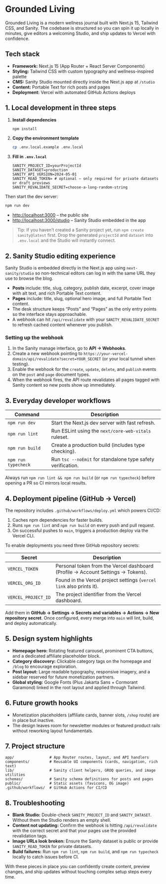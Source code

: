 # Grounded Living

Grounded Living is a modern wellness journal built with Next.js 15, Tailwind CSS, and Sanity. The codebase is structured so you
can spin it up locally in minutes, give editors a welcoming Studio, and ship updates to Vercel with confidence.

## Tech stack

- **Framework:** Next.js 15 (App Router + React Server Components)
- **Styling:** Tailwind CSS with custom typography and wellness-inspired palette
- **CMS:** Sanity Studio mounted directly inside the Next.js app at `/studio`
- **Content:** Portable Text for rich posts and pages
- **Deployment:** Vercel with automated GitHub Actions deploys

## 1. Local development in three steps

1. **Install dependencies**
   ```bash
   npm install
   ```
2. **Copy the environment template**
   ```bash
   cp .env.local.example .env.local
   ```
3. **Fill in `.env.local`**
   ```dotenv
   SANITY_PROJECT_ID=yourProjectId
   SANITY_DATASET=production
   SANITY_API_VERSION=2024-05-01
   SANITY_READ_TOKEN= # optional – only required for private datasets or draft previews
   SANITY_REVALIDATE_SECRET=choose-a-long-random-string
   ```

Then start the dev server:

```bash
npm run dev
```

- [http://localhost:3000](http://localhost:3000) – the public site
- [http://localhost:3000/studio](http://localhost:3000/studio) – Sanity Studio embedded in the app

> Tip: If you haven’t created a Sanity project yet, run `npm create sanity@latest` first. Drop the generated `projectId` and
> `dataset` into `.env.local` and the Studio will instantly connect.

## 2. Sanity Studio editing experience

Sanity Studio is embedded directly in the Next.js app using `next-sanity/studio` so non-technical editors can log in with the
same URL they use to browse the blog.

- **Posts** include: title, slug, category, publish date, excerpt, cover image with alt text, and rich Portable Text content.
- **Pages** include: title, slug, optional hero image, and full Portable Text content.
- The desk structure keeps “Posts” and “Pages” as the only entry points so the interface stays approachable.
- A webhook can hit `/api/revalidate` with your `SANITY_REVALIDATE_SECRET` to refresh cached content whenever you publish.

### Setting up the webhook

1. In the Sanity manage interface, go to **API → Webhooks**.
2. Create a new webhook pointing to `https://your-vercel-domain/api/revalidate?secret=YOUR_SECRET` (or your local tunnel when
   testing).
3. Enable the webhook for the `create`, `update`, `delete`, and `publish` events on the `post` and `page` document types.
4. When the webhook fires, the API route revalidates all pages tagged with Sanity content so new posts show up immediately.

## 3. Everyday developer workflows

| Command | Description |
| --- | --- |
| `npm run dev` | Start the Next.js dev server with fast refresh. |
| `npm run lint` | Run ESLint using the `next/core-web-vitals` ruleset. |
| `npm run build` | Create a production build (includes type checking). |
| `npm run typecheck` | Run `tsc --noEmit` for standalone type safety verification. |

Always run `npm run lint && npm run build` (or `npm run typecheck`) before opening a PR so CI mirrors local results.

## 4. Deployment pipeline (GitHub → Vercel)

The repository includes `.github/workflows/deploy.yml` which powers CI/CD:

1. Caches npm dependencies for faster builds.
2. Runs `npm run lint` and `npm run build` on every push and pull request.
3. On successful pushes to `main`, triggers a production deploy via the Vercel CLI.

To enable deployments you need three GitHub repository secrets:

| Secret | Description |
| --- | --- |
| `VERCEL_TOKEN` | Personal token from the Vercel dashboard (Profile → Account Settings → Tokens). |
| `VERCEL_ORG_ID` | Found in the Vercel project settings (`vercel link` also prints it). |
| `VERCEL_PROJECT_ID` | The project identifier from the Vercel dashboard. |

Add them in **GitHub → Settings → Secrets and variables → Actions → New repository secret**. Once configured, every merge into
`main` will lint, build, and deploy automatically.

## 5. Design system highlights

- **Homepage hero:** Rotating featured carousel, prominent CTA buttons, and a dedicated affiliate placeholder block.
- **Category discovery:** Clickable category tags on the homepage and `/blog` to encourage exploration.
- **Post layout:** Large readable typography, responsive imagery, and a sidebar reserved for future monetization partners.
- **Global styling:** Google Fonts (Plus Jakarta Sans + Cormorant Garamond) linked in the root layout and applied through Tailwind.

## 6. Future growth hooks

- Monetization placeholders (affiliate cards, banner slots, `/shop` route) are in place but inactive.
- The design leaves room for newsletter modules or featured product rails without reworking layout fundamentals.

## 7. Project structure

```
app/                # App Router routes, layout, and API handlers
components/         # Reusable UI components (cards, navigation, rich text)
lib/                # Sanity client helpers, GROQ queries, and image utilities
schemas/            # Sanity schema definitions for posts and pages
public/             # Static assets (favicons, OG image)
.github/workflows/  # GitHub Actions for CI/CD
```

## 8. Troubleshooting

- **Blank Studio:** Double-check `SANITY_PROJECT_ID` and `SANITY_DATASET`. Without them the Studio renders an empty shell.
- **Content not updating:** Confirm the webhook is hitting `/api/revalidate` with the correct secret and that your pages use the
  provided revalidation tags.
- **Image URLs look broken:** Ensure the Sanity dataset is public or provide `SANITY_READ_TOKEN` for private datasets.
- **Build failures:** Run `npm run lint`, `npm run build`, and `npm run typecheck` locally to catch issues before CI.

With these pieces in place you can confidently create content, preview changes, and ship updates without touching complex setup
steps every time.
